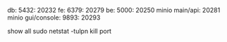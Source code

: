 <!-- ssh -i "sisbatas-key.pem" ec2-user@ec2-13-54-188-102.ap-southeast-2.compute.amazonaws.com -->


db: 5432: 20232
fe: 6379: 20279
be: 5000: 20250
minio main/api: 20281
minio gui/console: 9893: 20293 


show all sudo netstat -tulpn
kill port